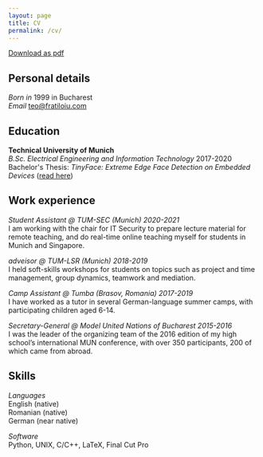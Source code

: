 ```yaml
---
layout: page
title: CV
permalink: /cv/
---
```


[Download as pdf](/resume/resume.pdf)

## Personal details

*Born in* 1999 in Bucharest   
*Email* [teo@fratiloiu.com](mailto:teo@fratiloiu.com)

## Education

**Technical University of Munich**  
*B.Sc. Electrical Engineering and Information Technology*  2017-2020  
Bachelor's Thesis: *TinyFace: Extreme Edge Face Detection on Embedded Devices* ([read here](https://github.com/munober/thesis/blob/master/digital_edition.pdf))

## Work experience

*Student Assistant @ TUM-SEC (Munich) 2020-2021*  
I am working with the chair for IT Security to prepare lecture material for remote teaching, and do real-time online teaching myself for students in Munich and Singapore.

*adveisor @ TUM-LSR (Munich) 2018-2019*  
I held soft-skills workshops for students on topics such as project and time management, group dynamics, teamwork and mediation.

*Camp Assistant @ Tumba (Brasov, Romania) 2017-2019*  
I have worked as a tutor in several German-language summer camps, with participating children aged 6-14.

*Secretary-General @ Model United Nations of Bucharest 2015-2016*  
I was the leader of the organizing team of the 2016 edition of my high school’s international MUN conference, with over 350 participants, 200 of which came from abroad.

## Skills
*Languages*  
English (native)  
Romanian (native)  
German (near native)  

*Software*  
Python, UNIX, C/C++, LaTeX, Final Cut Pro
